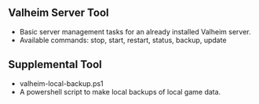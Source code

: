 ## Valheim Server Tool
* Basic server management tasks for an already installed Valheim server.
* Available commands: stop, start, restart, status, backup, update

## Supplemental Tool
* valheim-local-backup.ps1
* A powershell script to make local backups of local game data.
